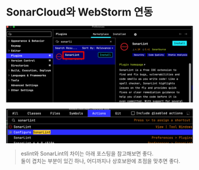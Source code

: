 # SonarCloud와 WebStorm 연동


![plugin1](./images/plugin1.png)

![plugin2](./images/plugin2.png)

  
> eslint와 SonarLint의 차이는 아래 포스팅을 참고해보면 좋다.  
> 둘이 겹치는 부분이 있긴 하나, 어디까지나 상호보완에 초점을 맞추면 좋다.
